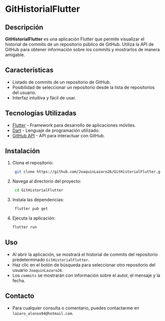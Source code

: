 # GitHistorialFlutter

## Descripción
**GitHistorialFlutter** es una aplicación Flutter que permite visualizar el historial de commits de un repositorio público de GitHub. Utiliza la API de GitHub para obtener información sobre los commits y mostrarlos de manera amigable.

## Características
- Listado de commits de un repositorio de GitHub.
- Posibilidad de seleccionar un repositorio desde la lista de repositorios del usuario.
- Interfaz intuitiva y fácil de usar.

## Tecnologías Utilizadas
- [Flutter](https://flutter.dev/) - Framework para desarrollo de aplicaciones móviles.
- [Dart](https://dart.dev/) - Lenguaje de programación utilizado.
- [GitHub API](https://docs.github.com/en/rest) - API para interactuar con GitHub.

## Instalación

1. Clona el repositorio:
   ```bash
    git clone https://github.com/JoaquinLazaro26/GitHistorialFlutter.git

2. Navega al directorio del proyecto:
   ```bash
    cd GitHistorialFlutter

3. Instala las dependencias:
   ```bash
    flutter pub get

4. Ejecuta la aplicación:
    ```bash
    flutter run

## Uso
- Al abrir la aplicación, se mostrará el historial de commits del repositorio predeterminado `GitHistorialFlutter`.
- Haz clic en el botón de búsqueda para seleccionar otro repositorio del usuario `JoaquinLazaro26`.
- Los `commits` se mostrarán con información sobre el autor, el mensaje y la fecha.

## Contacto
- Para cualquier consulta o comentario, puedes contactarme en `lazaro_alonso94@hotmail.com`.
